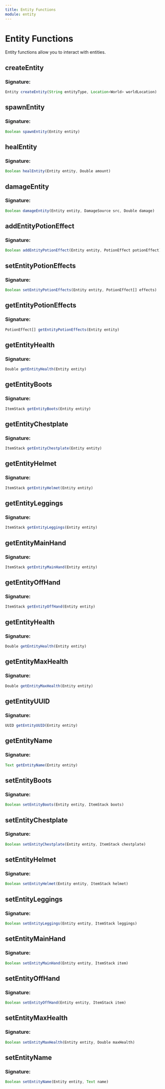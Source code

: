 ```yaml
---
title: Entity Functions
module: entity
---
```

# Entity Functions
Entity functions allow you to interact with entities. 

## createEntity

### Signature: 
```javascript
Entity createEntity(String entityType, Location<World> worldLocation)
```

## spawnEntity

### Signature: 
```javascript
Boolean spawnEntity(Entity entity)
```

## healEntity

### Signature: 
```javascript
Boolean healEntity(Entity entity, Double amount)
```

## damageEntity

### Signature: 
```javascript
Boolean damageEntity(Entity entity, DamageSource src, Double damage)
```

## addEntityPotionEffect

### Signature: 
```javascript
Boolean addEntityPotionEffect(Entity entity, PotionEffect potionEffect)
```

## setEntityPotionEffects

### Signature: 
```javascript
Boolean setEntityPotionEffects(Entity entity, PotionEffect[] effects)
```

## getEntityPotionEffects

### Signature: 
```javascript
PotionEffect[] getEntityPotionEffects(Entity entity)
```

## getEntityHealth

### Signature: 
```javascript
Double getEntityHealth(Entity entity)
```

## getEntityBoots

### Signature: 
```javascript
ItemStack getEntityBoots(Entity entity)
```

## getEntityChestplate

### Signature: 
```javascript
ItemStack getEntityChestplate(Entity entity)
```

## getEntityHelmet

### Signature: 
```javascript
ItemStack getEntityHelmet(Entity entity)
```

## getEntityLeggings

### Signature: 
```javascript
ItemStack getEntityLeggings(Entity entity)
```

## getEntityMainHand

### Signature: 
```javascript
ItemStack getEntityMainHand(Entity entity)
```

## getEntityOffHand

### Signature: 
```javascript
ItemStack getEntityOffHand(Entity entity)
```

## getEntityHealth

### Signature: 
```javascript
Double getEntityHealth(Entity entity)
```

## getEntityMaxHealth

### Signature: 
```javascript
Double getEntityMaxHealth(Entity entity)
```

## getEntityUUID

### Signature: 
```javascript
UUID getEntityUUID(Entity entity)
```

## getEntityName

### Signature: 
```javascript
Text getEntityName(Entity entity)
```

## setEntityBoots

### Signature: 
```javascript
Boolean setEntityBoots(Entity entity, ItemStack boots)
```

## setEntityChestplate

### Signature: 
```javascript
Boolean setEntityChestplate(Entity entity, ItemStack chestplate)
```

## setEntityHelmet

### Signature: 
```javascript
Boolean setEntityHelmet(Entity entity, ItemStack helmet)
```

## setEntityLeggings

### Signature: 
```javascript
Boolean setEntityLeggings(Entity entity, ItemStack leggings)
```

## setEntityMainHand

### Signature: 
```javascript
Boolean setEntityMainHand(Entity entity, ItemStack item)
```

## setEntityOffHand

### Signature: 
```javascript
Boolean setEntityOffHand(Entity entity, ItemStack item)
```

## setEntityMaxHealth

### Signature: 
```javascript
Boolean setEntityMaxHealth(Entity entity, Double maxHealth)
```

## setEntityName

### Signature: 
```javascript
Boolean setEntityName(Entity entity, Text name)
```


